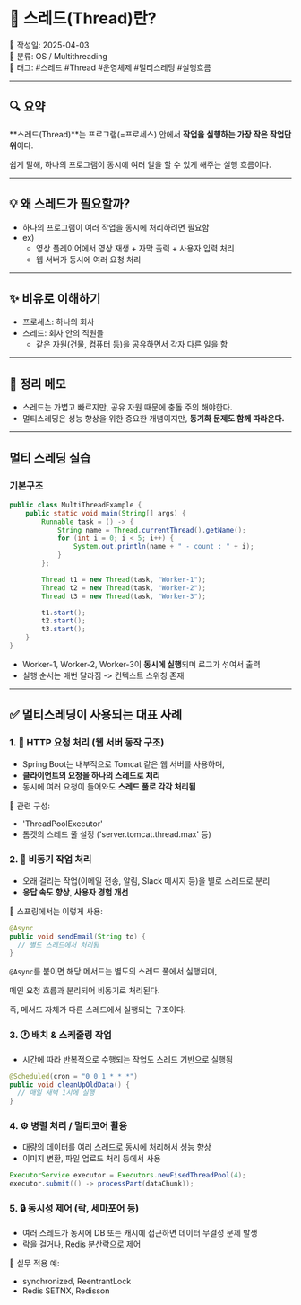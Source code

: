 # 🧵 스레드(Thread)란?

📅 작성일: 2025-04-03  
📂 분류: OS / Multithreading  
🔖 태그: #스레드 #Thread #운영체제 #멀티스레딩 #실행흐름

---

## 🔍 요약

**스레드(Thread)**는 프로그램(=프로세스) 안에서 **작업을 실행하는 가장 작은 작업단위**이다.

쉽게 말해, 하나의 프로그램이 동시에 여러 일을 할 수 있게 해주는 실행 흐름이다.

---

## 💡 왜 스레드가 필요할까?

- 하나의 프로그램이 여러 작업을 동시에 처리하려면 필요함
- ex)
    - 영상 플레이어에서 영상 재생 + 자막 출력 + 사용자 입력 처리
    - 웹 서버가 동시에 여러 요청 처리

---

## ✨ 비유로 이해하기

- 프로세스: 하나의 회사
- 스레드: 회사 안의 직원들
  - 같은 자원(건물, 컴퓨터 등)을 공유하면서 각자 다른 일을 함

---

## 📝 정리 메모

- 스레드는 가볍고 빠르지만, 공유 자원 때문에 충돌 주의 해야한다.
- 멀티스레딩은 성능 향상을 위한 중요한 개념이지만, **동기화 문제도 함께 따라온다.**

---

## 멀티 스레딩 실습

### 기본구조

```java
public class MultiThreadExample {
    public static void main(String[] args) {
        Runnable task = () -> {
            String name = Thread.currentThread().getName();
            for (int i = 0; i < 5; i++) {
                System.out.println(name + " - count : " + i);
            }
        };

        Thread t1 = new Thread(task, "Worker-1");
        Thread t2 = new Thread(task, "Worker-2");
        Thread t3 = new Thread(task, "Worker-3");

        t1.start();
        t2.start();
        t3.start();
    }
}
```

- Worker-1, Worker-2, Worker-3이 **동시에 실행**되며 로그가 섞여서 출력
- 실행 순서는 매번 달라짐 -> 컨텍스트 스위칭 존재

---

## ✅ 멀티스레딩이 사용되는 대표 사례

### 1. 🔄 HTTP 요청 처리 (웹 서버 동작 구조)

- Spring Boot는 내부적으로 Tomcat 같은 웹 서버를 사용하며,
- **클라이언트의 요청을 하나의 스레드로 처리**
- 동시에 여러 요청이 들어와도 **스레드 풀로 각각 처리됨**

📌 관련 구성:
- 'ThreadPoolExecutor'
- 톰캣의 스레드 풀 설정 ('server.tomcat.thread.max' 등)

### 2. 📨 비동기 작업 처리

- 오래 걸리는 작업(이메일 전송, 알림, Slack 메시지 등)을 별로 스레드로 분리
- **응답 속도 향상**, **사용자 경험 개선**

📌 스프링에서는 이렇게 사용:
```java
@Async
public void sendEmail(String to) {
  // 별도 스레드에서 처리됨
}
```

`@Async`를 붙이면 해당 메서드는 별도의 스레드 풀에서 실행되며,

메인 요청 흐름과 분리되어 비동기로 처리된다.

즉, 메서드 자체가 다른 스레드에서 실행되는 구조이다.

### 3. 🕐 배치 & 스케줄링 작업

- 시간에 따라 반복적으로 수행되는 작업도 스레드 기반으로 실행됨

```java
@Scheduled(cron = "0 0 1 * * *")
public void cleanUpOldData() {
  // 매일 새벽 1시에 실행
}
```

### 4. ⚙️ 병렬 처리 / 멀티코어 활용

- 대량의 데이터를 여러 스레드로 동시에 처리해서 성능 향상
- 이미지 변환, 파일 업로드 처리 등에서 사용

```java
ExecutorService executor = Executors.newFisedThreadPool(4);
executor.submit(() -> processPart(dataChunk));
```

### 5. 🔒 동시성 제어 (락, 세마포어 등)

- 여러 스레드가 동시에 DB 또는 캐시에 접근하면 데이터 무결성 문제 발생
- 락을 걸거나, Redis 분산락으로 제어


📌 실무 적용 예:

- synchronized, ReentrantLock
- Redis SETNX, Redisson